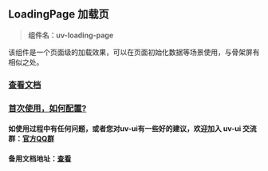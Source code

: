 ## LoadingPage 加载页

> **组件名：uv-loading-page**

该组件是一个页面级的加载效果，可以在页面初始化数据等场景使用，与骨架屏有相似之处。

### [查看文档](https://www.uvui.cn/components/loadingPage.html)

### <a href="https://www.uvui.cn/components/quickstart.html" target="_blank">首次使用，如何配置?</a>

#### 如使用过程中有任何问题，或者您对uv-ui有一些好的建议，欢迎加入 uv-ui 交流群：<a href="https://www.uvui.cn/components/addQQGroup.html" target="_blank">官方QQ群</a>

#### 备用文档地址：[查看](https://uvui.ppiyy.cn/components/loadingPage.html)